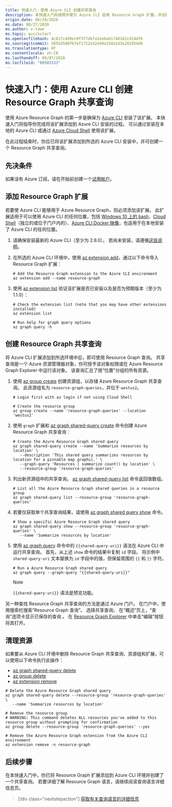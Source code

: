 ```yaml
---
title: 快速入门：使用 Azure CLI 创建共享查询
description: 本快速入门将按照步骤为 Azure CLI 启用 Resource Graph 扩展，并创建共享查询。
origin.date: 06/29/2020
ms.date: 08/27/2020
ms.author: v-tawe
ms.topic: quickstart
ms.openlocfilehash: 4c817c4d9ec0f3f7dbfa1ee6eb1748162cd24df6
ms.sourcegitcommit: 5055d580fb7ef1722e32e09a334d1d3e28295dd6
ms.translationtype: HT
ms.contentlocale: zh-CN
ms.lasthandoff: 09/07/2020
ms.locfileid: "89503333"
---
```

# <a name="quickstart-create-a-resource-graph-shared-query-using-azure-cli"></a>快速入门：使用 Azure CLI 创建 Resource Graph 共享查询

使用 Azure Resource Graph 的第一步是确保为 [Azure CLI](/cli/) 安装了该扩展。 本快速入门将指导你完成将该扩展添加到 Azure CLI 安装的过程。 可以通过安装在本地的 Azure CLI 或通过 [Azure Cloud Shell](https://shell.azure.com) 使用该扩展。

在此过程结束时，你应已将该扩展添加到所选的 Azure CLI 安装中，并可创建一个 Resource Graph 共享查询。

## <a name="prerequisites"></a>先决条件

如果没有 Azure 订阅，请在开始前创建一个[试用帐户](https://wd.azure.cn/pricing/1rmb-trial/)。

<!-- [!INCLUDE [cloud-shell-try-it.md](../../../includes/cloud-shell-try-it.md)] -->

## <a name="add-the-resource-graph-extension"></a>添加 Resource Graph 扩展

若要使 Azure CLI 能够用于 Azure Resource Graph，则必须添加该扩展。 此扩展适用于可以使用 Azure CLI 的任何位置，包括 [Windows 10 上的 bash](/windows/wsl/install-win10)、[Cloud Shell](https://shell.azure.com)（独立的或位于门户内的）、[Azure CLI Docker 映像](https://hub.docker.com/r/microsoft/azure-cli/)，也适用于在本地安装了 Azure CLI 的任何位置。

1. 请确保安装最新的 Azure CLI（至少为 2.8.0）。 若尚未安装，请遵循[这些说明](/cli/install-azure-cli-windows?view=azure-cli-latest)。

1. 在所选的 Azure CLI 环境中，使用 [az extension add](https://docs.microsoft.com/cli/azure/extension#az-extension-add)，通过以下命令导入 Resource Graph 扩展：

   ```azurecli
   # Add the Resource Graph extension to the Azure CLI environment
   az extension add --name resource-graph
   ```

1. 使用 [az extension list](https://docs.microsoft.com/cli/azure/extension#az-extension-list) 验证该扩展是否已安装以及是否为预期版本（至少为 1.1.0）：

   ```azurecli
   # Check the extension list (note that you may have other extensions installed)
   az extension list

   # Run help for graph query options
   az graph query -h
   ```

## <a name="create-a-resource-graph-shared-query"></a>创建 Resource Graph 共享查询

将 Azure CLI 扩展添加到所选环境中后，即可使用 Resource Graph 查询。 共享查询是一个 Azure 资源管理器对象，你可授予该对象权限或在 Azure Resource Graph Explorer 中运行该对象。 该查询汇总了按“位置”分组的所有资源。

1. 使用 [az group create](https://docs.microsoft.com/cli/azure/group#az-group-create) 创建资源组，以存储 Azure Resource Graph 共享查询。 此资源组名为 `resource-graph-queries`，并位于 `westus2`。

   ```azurecli
   # Login first with az login if not using Cloud Shell

   # Create the resource group
   az group create --name 'resource-graph-queries' --location 'westus2'
   ```

1. 使用 `graph` 扩展和 [az graph shared-query create](https://docs.microsoft.com/cli/azure/ext/resource-graph/graph/shared-query#ext-resource-graph-az-graph-shared-query-create) 命令创建 Azure Resource Graph 共享查询：

   ```azurecli
   # Create the Azure Resource Graph shared query
   az graph shared-query create --name 'Summarize resources by location' \
      --description 'This shared query summarizes resources by location for a pinnable map graphic.' \
      --graph-query 'Resources | summarize count() by location' \
      --resource-group 'resource-graph-queries'
   ```

1. 列出新资源组中的共享查询。 [az graph shared-query list](https://docs.microsoft.com/cli/azure/ext/resource-graph/graph/shared-query#ext-resource-graph-az-graph-shared-query-list) 命令返回值数组。

   ```azurecli
   # List all the Azure Resource Graph shared queries in a resource group
   az graph shared-query list --resource-group 'resource-graph-queries'
   ```

1. 若要仅获取单个共享查询结果，请使用 [az graph shared query show](https://docs.microsoft.com/cli/azure/ext/resource-graph/graph/shared-query#ext-resource-graph-az-graph-shared-query-show) 命令。

   ```azurecli
   # Show a specific Azure Resource Graph shared query
   az graph shared-query show --resource-group 'resource-graph-queries' \
      --name 'Summarize resources by location'
   ```

1. 使用 [az graph query](https://docs.microsoft.com/cli/azure/ext/resource-graph/graph#ext-resource-graph-az-graph-query) 命令中的 `{{shared-query-uri}}` 语法在 Azure CLI 中运行共享查询。
   首先，从上述 `show` 命令的结果中复制 `id` 字段。 将示例中 `shared-query-uri` 文本替换为 `id` 字段中的值，但保留周围的 `{{` 和 `}}` 字符。

   ```azurecli
   # Run a Azure Resource Graph shared query
   az graph query --graph-query "{{shared-query-uri}}"
   ```

   > [!NOTE]
   > `{{shared-query-uri}}` 语法是预览功能。

另一种查找 Resource Graph 共享查询的方法是通过 Azure 门户。 在门户中，使用搜索栏搜索“Resource Graph 查询”。 选择共享查询。 在“概述”页上，“查询”选项卡显示已保存的查询 。 在 [Resource Graph Explorer](./first-query-portal.md) 中单击“编辑”按钮将其打开。

## <a name="clean-up-resources"></a>清理资源

如果要从 Azure CLI 环境中删除 Resource Graph 共享查询、资源组和扩展，可以使用以下命令执行此操作：

- [az graph shared-query delete](https://docs.microsoft.com/cli/azure/ext/resource-graph/graph/shared-query#ext-resource-graph-az-graph-shared-query-delete)
- [az group delete](https://docs.microsoft.com/cli/azure/group#az-group-delete)
- [az extension remove](https://docs.microsoft.com/cli/azure/extension#az-extension-remove)

```azurecli
# Delete the Azure Resource Graph shared query
az graph shared-query delete --resource-group 'resource-graph-queries' \
   --name 'Summarize resources by location'

# Remove the resource group
# WARNING: This command deletes ALL resources you've added to this resource group without prompting for confirmation
az group delete --resource-group 'resource-graph-queries' --yes

# Remove the Azure Resource Graph extension from the Azure CLI environment
az extension remove -n resource-graph
```

## <a name="next-steps"></a>后续步骤

在本快速入门中，你已将 Resource Graph 扩展添加到 Azure CLI 环境并创建了一个共享查询。 若要详细了解 Resource Graph 语言，请继续阅读查询语言详细信息页。

> [!div class="nextstepaction"]
> [获取有关查询语言的详细信息](./concepts/query-language.md)